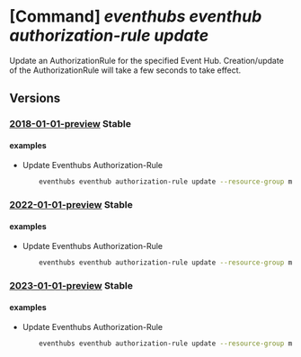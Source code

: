 # [Command] _eventhubs eventhub authorization-rule update_

Update an AuthorizationRule for the specified Event Hub. Creation/update of the AuthorizationRule will take a few seconds to take effect.

## Versions

### [2018-01-01-preview](/Resources/mgmt-plane/L3N1YnNjcmlwdGlvbnMve30vcmVzb3VyY2Vncm91cHMve30vcHJvdmlkZXJzL21pY3Jvc29mdC5ldmVudGh1Yi9uYW1lc3BhY2VzL3t9L2V2ZW50aHVicy97fS9hdXRob3JpemF0aW9ucnVsZXMve30=/2018-01-01-preview.xml) **Stable**

<!-- mgmt-plane /subscriptions/{}/resourcegroups/{}/providers/microsoft.eventhub/namespaces/{}/eventhubs/{}/authorizationrules/{} 2018-01-01-preview -->

#### examples

- Update Eventhubs Authorization-Rule
    ```bash
        eventhubs eventhub authorization-rule update --resource-group myresourcegroup --namespace-name mynamespace --eventhub-name myeventhub --name myauthorule --rights Send
    ```

### [2022-01-01-preview](/Resources/mgmt-plane/L3N1YnNjcmlwdGlvbnMve30vcmVzb3VyY2Vncm91cHMve30vcHJvdmlkZXJzL21pY3Jvc29mdC5ldmVudGh1Yi9uYW1lc3BhY2VzL3t9L2V2ZW50aHVicy97fS9hdXRob3JpemF0aW9ucnVsZXMve30=/2022-01-01-preview.xml) **Stable**

<!-- mgmt-plane /subscriptions/{}/resourcegroups/{}/providers/microsoft.eventhub/namespaces/{}/eventhubs/{}/authorizationrules/{} 2022-01-01-preview -->

#### examples

- Update Eventhubs Authorization-Rule
    ```bash
        eventhubs eventhub authorization-rule update --resource-group myresourcegroup --namespace-name mynamespace --eventhub-name myeventhub --name myauthorule --rights Send
    ```

### [2023-01-01-preview](/Resources/mgmt-plane/L3N1YnNjcmlwdGlvbnMve30vcmVzb3VyY2Vncm91cHMve30vcHJvdmlkZXJzL21pY3Jvc29mdC5ldmVudGh1Yi9uYW1lc3BhY2VzL3t9L2V2ZW50aHVicy97fS9hdXRob3JpemF0aW9ucnVsZXMve30=/2023-01-01-preview.xml) **Stable**

<!-- mgmt-plane /subscriptions/{}/resourcegroups/{}/providers/microsoft.eventhub/namespaces/{}/eventhubs/{}/authorizationrules/{} 2023-01-01-preview -->

#### examples

- Update Eventhubs Authorization-Rule
    ```bash
        eventhubs eventhub authorization-rule update --resource-group myresourcegroup --namespace-name mynamespace --eventhub-name myeventhub --name myauthorule --rights Send
    ```
